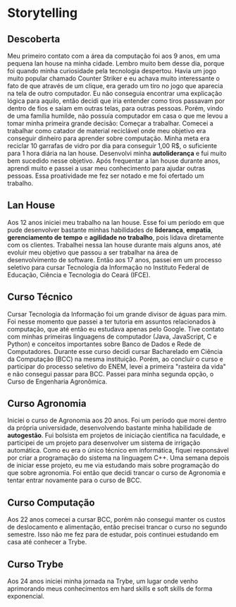 # Storytelling

## Descoberta

Meu primeiro contato com a área da computação foi aos 9 anos, em uma pequena lan house na minha cidade. Lembro muito bem desse dia, porque foi quando minha curiosidade pela tecnologia despertou. Havia um jogo muito popular chamado Counter Striker e eu achava muito interessante o fato de que através de um clique, era gerado um tiro no jogo que aparecia na tela de outro computador. Eu não conseguia encontrar uma explicação lógica para aquilo, então decidi que iria entender como tiros passavam por dentro de fios e saiam em outras telas, para outras pessoas.
Porém, vindo de uma família humilde, não possuía computador em casa o que me levou a tomar minha primeira grande decisão: Começar a trabalhar.
Comecei a trabalhar como catador de material reciclável onde meu objetivo era conseguir dinheiro para aprender sobre computação. Minha meta era reciclar 10 garrafas de vidro por dia para conseguir 1,00 R$, o suficiente para 1 hora diária na lan house. Desenvolvi minha **autoliderança** e fui muito bem sucedido nesse objetivo. Após frequentar a lan house durante anos, aprendi muito e passei a usar meu conhecimento para ajudar outras pessoas. Essa proatividade me fez ser notado e me foi ofertado um trabalho.

## Lan House

Aos 12 anos iniciei meu trabalho na lan house. Esse foi um período em que pude desenvolver bastante minhas habilidades de **liderança**, **empatia**, **gerenciamento de tempo** e **agilidade no trabalho**, pois lidava diretamente com os clientes. Trabalhei nessa lan house durante mais alguns anos, até evoluir meu objetivo que passou a ser trabalhar na área de desenvolvimento de software. Então aos 17 anos, passei em um processo seletivo para cursar Tecnologia da Informação no Instituto Federal de Educação, Ciência e Tecnologia do Ceará (IFCE).

## Curso Técnico

Cursar Tecnologia da Informação foi um grande divisor de águas para mim. Foi nesse momento que passei a ter tutoria em assuntos relacionados à computação, que até então eu estudava apenas pelo Google. Tive contato com minhas primeiras linguagens de computador (Java, JavaScript, C e Python) e conceitos importantes sobre Banco de Dados e Rede de Computadores. Durante esse curso decidi cursar Bacharelado em Ciência da Computação (BCC) na mesma instituição. Porém, ao concluir o curso e participar do processo seletivo do ENEM, levei a primeira "rasteira da vida" e não consegui passar para BCC. Passei para minha segunda opção, o Curso de Engenharia Agronômica.

## Curso Agronomia

Iniciei o curso de Agronomia aos 20 anos. Foi um período que morei dentro da própria universidade, desenvolvendo bastante minha habilidade de **autogestão**.
Fui bolsista em projetos de iniciação científica na faculdade, e participei de um projeto para desenvolver um sistema de irrigação automática. Como eu era o único técnico em informática, fiquei responsável por criar a programação do sistema na linguagem C++. Uma semana depois de iniciar esse projeto, eu me via estudando mais sobre programação do que sobre agronomia. Foi então que decidi trancar o curso de Agronomia e tentar entrar novamente para o curso de BCC.

## Curso Computação

Aos 22 anos comecei a cursar BCC, porém não consegui manter os custos de deslocamento e alimentação, então precisei trancar o curso no segundo semestre. Isso não me fez para de estudar, pois continuei estudando em casa até conhecer a Trybe.

## Curso Trybe

Aos 24 anos iniciei minha jornada na Trybe, um lugar onde venho aprimorando meus conhecimentos em hard skills e soft skills de forma exponencial.
